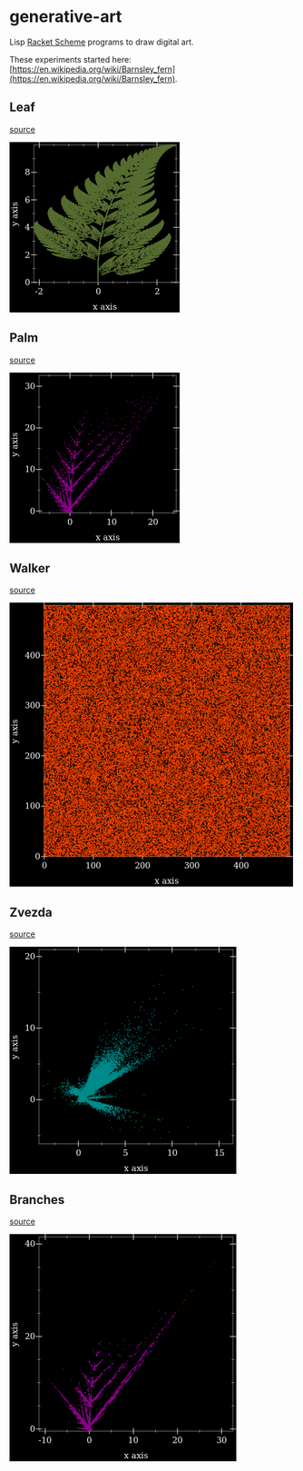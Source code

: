 # generative-art

Lisp [Racket Scheme](https://racket-lang.org/) programs to draw digital art.

These experiments started here: [https://en.wikipedia.org/wiki/Barnsley_fern](https://en.wikipedia.org/wiki/Barnsley_fern).

## Leaf

[source](src/leaf)

![leaf](src/leaf/leaf.png)

## Palm

[source](src/palm)

![leaf](src/palm/palm.png)

## Walker

[source](src/walker)

![leaf](src/walker/walker.png)

## Zvezda

[source](src/zvezda)

![leaf](src/zvezda/zvezda.png)

## Branches

[source](src/branches)

![leaf](src/branches/branches.png)
